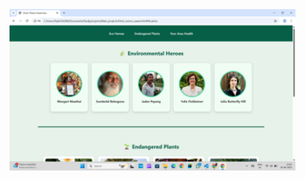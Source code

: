![image alt](https://github.com/NARASAPURAPUTEJASRI/Nature-s-Voice/blob/82e862a74e45cd0612bedda6846a1bfe953ff01d/green1.png)
